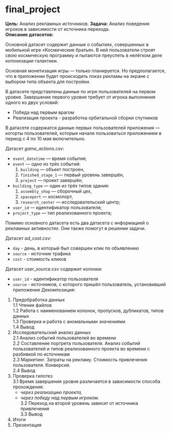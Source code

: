 # final_project
**Цель:** Анализ рекламных источников. 
**Задача:** Анализ поведения игроков в зависимости от источника перехода.  
**Описание датасетов:**

Основной датасет содержит данные о событиях, совершенных в мобильной игре «Космические братья». В ней пользователи строят свою космическую программу и пытаются преуспеть в нелёгком деле колонизации галактики.

Основная монетизация игры — только планируется. Но предполагается, что в приложении будет происходить показ рекламы на экране с выбором типа объекта для постройки.

В датасете представлены данные по игре пользователей на первом уровне. Завершение первого уровня требует от игрока выполнения одного из двух условий:
- Победа над первым врагом
- Реализация проекта - разработка орбитальной сборки спутников

В датасете содержатся данные первых пользователей приложения — когорты пользователей, которые начали пользоваться приложением в период с 4 по 10 мая включительно.

Датасет *game_actions.csv*:

- `event_datetime` — время события;
- `event` — одно из трёх событий:
    1. `building` — объект построен,
    2. `finished_stage_1` — первый уровень завершён,
    3. `project` — проект завершён;
- `building_type` — один из трёх типов здания:
    1. `assembly_shop` — сборочный цех,
    2. `spaceport` — космопорт,
    3. `research_center` — исследовательский центр;
- `user_id` — идентификатор пользователя;
- `project_type` — тип реализованного проекта;

Помимо основного датасета есть два датасета с информацией о рекламных активностях. Они также помогут в решении задачи.

Датасет *ad_cost.csv*:

- `day` - день, в который был совершен клик по объявлению
- `source` - источник трафика
- `cost` - стоимость кликов

Датасет user_source.csv содержит колонки:

- `user_id` - идентификатор пользователя
- `source` - источников, с которого пришёл пользователь, установивший приложение
Декомпозиция:
1. Предобработка данных    
    1.1 Чтение файлов    
    1.2 Работа с  наименованием колонок, пропусков, дубликатов, типов данных    
    1.3 Проверка и работа с аномальными значениями    
    1.4 Вывод    
2. Исследовательский анализ данных    
    2.1 Анализ событий пользователей во времени    
    2.2 Составление портрета пользователя. Анализ событий пользователей и типов реализованного проекта во времени с разбивкой по источникам   
    2.3 Маркетинг. Затраты на рекламу. Стоимость привлечения пользователя. Конверсия.      
    2.4 Вывод    
3. Проверка гипотез    
    3.1 Время завершения уровня различается в зависимости способа прохождения:   
    - *через реализацию проекта,*    
    - *через победу над первым игроком.*    
    3.2 Переход на второй уровень зависит от источника привлечения    
    3.3 Вывод    
4. Итоги     
5. Презентация    
